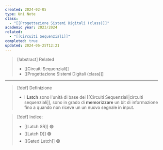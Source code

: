 ```yaml
---
created: 2024-02-05
type: Uni Note
class:
  - "[[Progettazione Sistemi Digitali (class)]]"
academic year: 2023/2024
related:
  - "[[Circuiti Sequenziali]]"
completed: true
updated: 2024-06-25T12:21
---
```


>[!abstract] Related
>- [[Circuiti Sequenziali]]
>- [[Progettazione Sistemi Digitali (class)]]

---

>[!def] Definizione
>- I **Latch** sono l'unità di base dei [[Circuiti Sequenziali|circuiti sequenziali]], sono in grado di **memorizzare** un bit di informazione fino a quando non riceve un un nuovo segnale in input.

>[!def] Indice:
>- [[Latch SR]] 🟢
>- [[Latch D]] 🟢
>- [[Gated Latch]] 🟢
